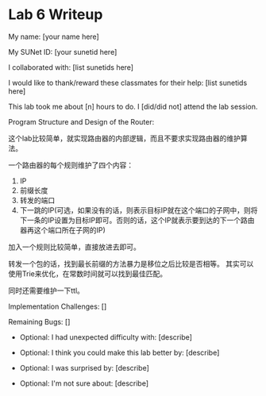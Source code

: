Lab 6 Writeup
=============

My name: [your name here]

My SUNet ID: [your sunetid here]

I collaborated with: [list sunetids here]

I would like to thank/reward these classmates for their help: [list sunetids here]

This lab took me about [n] hours to do. I [did/did not] attend the lab session.

Program Structure and Design of the Router:

这个lab比较简单，就实现路由器的内部逻辑，而且不要求实现路由器的维护算法。

一个路由器的每个规则维护了四个内容：
1. IP 
2. 前缀长度
3. 转发的端口
4. 下一跳的IP(可选，如果没有的话，则表示目标IP就在这个端口的子网中，则将下一条的IP设置为目标IP即可。否则的话，这个IP就表示要到达的下一个路由器再这个端口所在子网的IP)

加入一个规则比较简单，直接放进去即可。

转发一个包的话，找到最长前缀的方法暴力是移位之后比较是否相等。
其实可以使用Trie来优化，在常数时间就可以找到最佳匹配。

同时还需要维护一下ttl。

Implementation Challenges:
[]

Remaining Bugs:
[]

- Optional: I had unexpected difficulty with: [describe]

- Optional: I think you could make this lab better by: [describe]

- Optional: I was surprised by: [describe]

- Optional: I'm not sure about: [describe]

